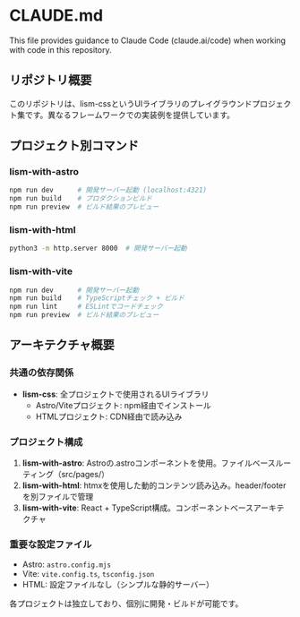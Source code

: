 # CLAUDE.md

This file provides guidance to Claude Code (claude.ai/code) when working with code in this repository.

## リポジトリ概要

このリポジトリは、lism-cssというUIライブラリのプレイグラウンドプロジェクト集です。異なるフレームワークでの実装例を提供しています。

## プロジェクト別コマンド

### lism-with-astro
```bash
npm run dev      # 開発サーバー起動 (localhost:4321)
npm run build    # プロダクションビルド
npm run preview  # ビルド結果のプレビュー
```

### lism-with-html
```bash
python3 -m http.server 8000  # 開発サーバー起動
```

### lism-with-vite
```bash
npm run dev      # 開発サーバー起動
npm run build    # TypeScriptチェック + ビルド
npm run lint     # ESLintでコードチェック
npm run preview  # ビルド結果のプレビュー
```

## アーキテクチャ概要

### 共通の依存関係
- **lism-css**: 全プロジェクトで使用されるUIライブラリ
  - Astro/Viteプロジェクト: npm経由でインストール
  - HTMLプロジェクト: CDN経由で読み込み

### プロジェクト構成
1. **lism-with-astro**: Astroの.astroコンポーネントを使用。ファイルベースルーティング（src/pages/）
2. **lism-with-html**: htmxを使用した動的コンテンツ読み込み。header/footerを別ファイルで管理
3. **lism-with-vite**: React + TypeScript構成。コンポーネントベースアーキテクチャ

### 重要な設定ファイル
- Astro: `astro.config.mjs`
- Vite: `vite.config.ts`, `tsconfig.json`
- HTML: 設定ファイルなし（シンプルな静的サーバー）

各プロジェクトは独立しており、個別に開発・ビルドが可能です。